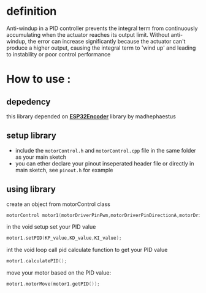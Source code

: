 # definition
Anti-windup in a PID controller prevents the integral term from continuously accumulating when the actuator reaches its output limit. Without anti-windup, the error can increase significantly because the actuator can't produce a higher output, causing the integral term to 'wind up' and leading to instability or poor control performance

# How to use :

## depedency 
this library depended on __[ESP32Encoder](https://github.com/madhephaestus/ESP32Encoder)__  library by madhephaestus

## setup library
+ include the `motorControl.h` and `motorControl.cpp` file in the same folder as your main sketch
+ you can ether declare your pinout inseperated header file or directly in main sketch, see `pinout.h` for example 
  
## using library
create an object from motorControl class 
``` c++
motorControl motor1(motorDriverPinPwm,motorDriverPinDirectionA,motorDriverPinDirectionB,encoderPin_A,encoderPin_B);
```
  
in the void setup set your PID value
``` c++
motor1.setPID(KP_value,KD_value,KI_value);
```

int the void loop call pid calculate function to get your PID value
``` c++
motor1.calculatePID();
```

move your motor based on the PID value:
``` c++
motor1.motorMove(motor1.getPID());
```

  
